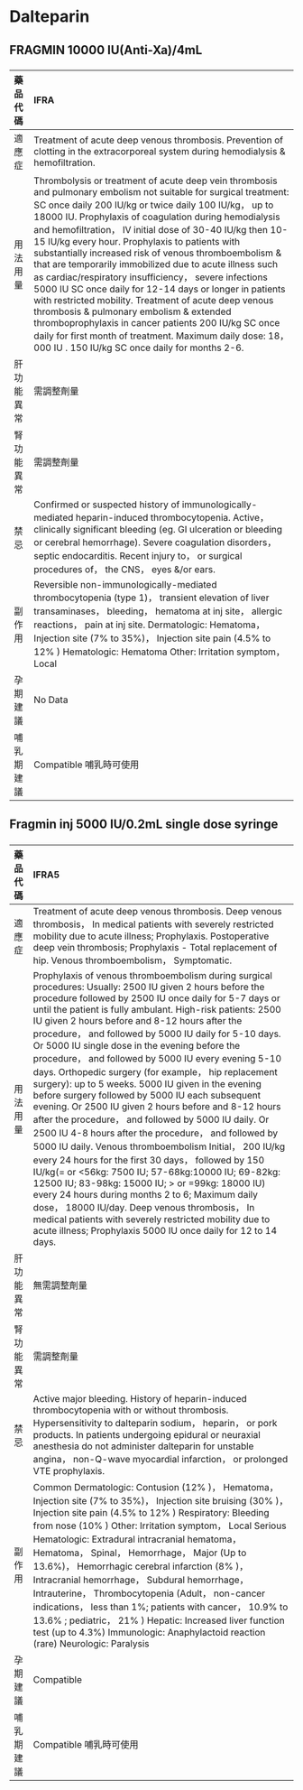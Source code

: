 # Dalteparin

## FRAGMIN 10000 IU(Anti-Xa)/4mL

##### 

| 藥品代碼   | IFRA                                                                                                                                                                                                                                                                                                                                                                                                                                                                                                                                                                                                                                                                                                                                                                                                                                                                 |
|:-----------|:---------------------------------------------------------------------------------------------------------------------------------------------------------------------------------------------------------------------------------------------------------------------------------------------------------------------------------------------------------------------------------------------------------------------------------------------------------------------------------------------------------------------------------------------------------------------------------------------------------------------------------------------------------------------------------------------------------------------------------------------------------------------------------------------------------------------------------------------------------------------|
| 適應症     | Treatment of acute deep venous thrombosis. Prevention of clotting in the extracorporeal system during hemodialysis & hemofiltration.                                                                                                                                                                                                                                                                                                                                                                                                                                                                                                                                                                                                                                                                                                                                 |
| 用法用量   | Thrombolysis or treatment of acute deep vein thrombosis and pulmonary embolism not suitable for surgical treatment: SC once daily 200 IU/kg or twice daily 100 IU/kg， up to 18000 IU. Prophylaxis of coagulation during hemodialysis and hemofiltration， IV initial dose of 30-40 IU/kg then 10-15 IU/kg every hour. Prophylaxis to patients with substantially increased risk of venous thromboembolism & that are temporarily immobilized due to acute illness such as cardiac/respiratory insufficiency， severe infections 5000 IU SC once daily for 12-14 days or longer in patients with restricted mobility. Treatment of acute deep venous thrombosis & pulmonary embolism & extended thromboprophylaxis in cancer patients 200 IU/kg SC once daily for first month of treatment. Maximum daily dose: 18，000 IU . 150 IU/kg SC once daily for months 2-6. |
| 肝功能異常 | 需調整劑量                                                                                                                                                                                                                                                                                                                                                                                                                                                                                                                                                                                                                                                                                                                                                                                                                                                           |
| 腎功能異常 | 需調整劑量                                                                                                                                                                                                                                                                                                                                                                                                                                                                                                                                                                                                                                                                                                                                                                                                                                                           |
| 禁忌       | Confirmed or suspected history of immunologically-mediated heparin-induced thrombocytopenia. Active， clinically significant bleeding (eg. GI ulceration or bleeding or cerebral hemorrhage). Severe coagulation disorders， septic endocarditis. Recent injury to， or surgical procedures of， the CNS， eyes &/or ears.                                                                                                                                                                                                                                                                                                                                                                                                                                                                                                                                           |
| 副作用     | Reversible non-immunologically-mediated thrombocytopenia (type 1)， transient elevation of liver transaminases， bleeding， hematoma at inj site， allergic reactions， pain at inj site. Dermatologic: Hematoma， Injection site (7% to 35%)， Injection site pain (4.5% to 12% ) Hematologic: Hematoma Other: Irritation symptom， Local                                                                                                                                                                                                                                                                                                                                                                                                                                                                                                                           |
| 孕期建議   | No Data                                                                                                                                                                                                                                                                                                                                                                                                                                                                                                                                                                                                                                                                                                                                                                                                                                                              |
| 哺乳期建議 | Compatible 哺乳時可使用                                                                                                                                                                                                                                                                                                                                                                                                                                                                                                                                                                                                                                                                                                                                                                                                                                              |

## Fragmin inj 5000 IU/0.2mL single dose syringe

##### 

| 藥品代碼   | IFRA5                                                                                                                                                                                                                                                                                                                                                                                                                                                                                                                                                                                                                                                                                                                                                                                                                                                                                                                                                                                                                                                                                                                                                                                                                                                  |
|:-----------|:-------------------------------------------------------------------------------------------------------------------------------------------------------------------------------------------------------------------------------------------------------------------------------------------------------------------------------------------------------------------------------------------------------------------------------------------------------------------------------------------------------------------------------------------------------------------------------------------------------------------------------------------------------------------------------------------------------------------------------------------------------------------------------------------------------------------------------------------------------------------------------------------------------------------------------------------------------------------------------------------------------------------------------------------------------------------------------------------------------------------------------------------------------------------------------------------------------------------------------------------------------|
| 適應症     | Treatment of acute deep venous thrombosis. Deep venous thrombosis， In medical patients with severely restricted mobility due to acute illness; Prophylaxis. Postoperative deep vein thrombosis; Prophylaxis - Total replacement of hip. Venous thromboembolism， Symptomatic.                                                                                                                                                                                                                                                                                                                                                                                                                                                                                                                                                                                                                                                                                                                                                                                                                                                                                                                                                                         |
| 用法用量   | Prophylaxis of venous thromboembolism during surgical procedures: Usually: 2500 IU given 2 hours before the procedure followed by 2500 IU once daily for 5-7 days or until the patient is fully ambulant. High-risk patients: 2500 IU given 2 hours before and 8-12 hours after the procedure， and followed by 5000 IU daily for 5-10 days. Or 5000 IU single dose in the evening before the procedure， and followed by 5000 IU every evening 5-10 days. Orthopedic surgery (for example， hip replacement surgery): up to 5 weeks. 5000 IU given in the evening before surgery followed by 5000 IU each subsequent evening. Or 2500 IU given 2 hours before and 8-12 hours after the procedure， and followed by 5000 IU daily. Or 2500 IU 4-8 hours after the procedure， and followed by 5000 IU daily. Venous thromboembolism Initial， 200 IU/kg every 24 hours for the first 30 days， followed by 150 IU/kg(= or <56kg: 7500 IU; 57-68kg:10000 IU; 69-82kg: 12500 IU; 83-98kg: 15000 IU; > or =99kg: 18000 IU) every 24 hours during months 2 to 6; Maximum daily dose， 18000 IU/day. Deep venous thrombosis， In medical patients with severely restricted mobility due to acute illness; Prophylaxis 5000 IU once daily for 12 to 14 days. |
| 肝功能異常 | 無需調整劑量                                                                                                                                                                                                                                                                                                                                                                                                                                                                                                                                                                                                                                                                                                                                                                                                                                                                                                                                                                                                                                                                                                                                                                                                                                           |
| 腎功能異常 | 需調整劑量                                                                                                                                                                                                                                                                                                                                                                                                                                                                                                                                                                                                                                                                                                                                                                                                                                                                                                                                                                                                                                                                                                                                                                                                                                             |
| 禁忌       | Active major bleeding. History of heparin-induced thrombocytopenia with or without thrombosis. Hypersensitivity to dalteparin sodium， heparin， or pork products. In patients undergoing epidural or neuraxial anesthesia do not administer dalteparin for unstable angina， non-Q-wave myocardial infarction， or prolonged VTE prophylaxis.                                                                                                                                                                                                                                                                                                                                                                                                                                                                                                                                                                                                                                                                                                                                                                                                                                                                                                         |
| 副作用     | Common Dermatologic: Contusion (12% )， Hematoma， Injection site (7% to 35%)， Injection site bruising (30% )， Injection site pain (4.5% to 12% ) Respiratory: Bleeding from nose (10% ) Other: Irritation symptom， Local Serious Hematologic: Extradural intracranial hematoma， Hematoma， Spinal， Hemorrhage， Major (Up to 13.6%)， Hemorrhagic cerebral infarction (8% )， Intracranial hemorrhage， Subdural hemorrhage， Intrauterine， Thrombocytopenia (Adult， non-cancer indications， less than 1%; patients with cancer， 10.9% to 13.6% ; pediatric， 21% ) Hepatic: Increased liver function test (up to 4.3%) Immunologic: Anaphylactoid reaction (rare) Neurologic: Paralysis                                                                                                                                                                                                                                                                                                                                                                                                                                                                                                                                                     |
| 孕期建議   | Compatible                                                                                                                                                                                                                                                                                                                                                                                                                                                                                                                                                                                                                                                                                                                                                                                                                                                                                                                                                                                                                                                                                                                                                                                                                                             |
| 哺乳期建議 | Compatible 哺乳時可使用                                                                                                                                                                                                                                                                                                                                                                                                                                                                                                                                                                                                                                                                                                                                                                                                                                                                                                                                                                                                                                                                                                                                                                                                                                |

